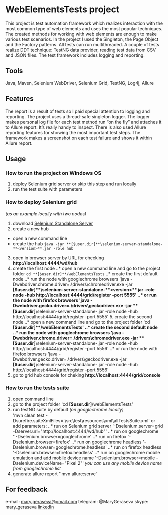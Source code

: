 # WebElementsTests project

This project is test automation framework which realizes interaction with the most common type of web elements and uses the most popular techniques.
The created methods for working with web elements are enough to make various test scenarios. In the project I used the Singleton, the Page Object and the Factory patterns. All tests can run multithreaded.
A couple of tests realize DDT technique: TestNG data provider, reading test data from CSV and JSON files.
The test framework includes logging and reporting.

## Tools
Java, Maven, Selenium WebDriver, Selenium Grid, TestNG, Log4j, Allure

## Features
The report is a result of tests so I paid special attention to logging and reporting.
The project uses a thread-safe singleton logger. The logger makes personal log file for each test method run “on the fly” and attaches it to Allure report. It’s really handy to inspect.
There is also used Allure reporting features for showing the most important test steps. The framework makes a screenshot on each test failure and shows it within Allure report.

## Usage

### How to run the project on Windows OS
1. deploy Selenium grid server or skip this step and run locally
2. run the test suite with parameters

### How to deploy Selenium grid
*(as an example locally with two nodes)*
1. download [Selenium Standalone Server](https://www.seleniumhq.org/download/)
2. create a new hub
  * open a new command line
  * create the hub
```java -jar **[$user.dir]**\selenium-server-standalone-**<version>**.jar -role hub```
3. open in browser server by URL for checking **http://localhost:4444/wd/hub**
4. create the first node
  ..* open a new command line and go to the project folder
  ```cd **[$user.dir]**/webElementsTests```
  ..* create the first default node
    ..* run the node with googlechrome browsers
    'java -Dwebdriver.chrome.driver=.\drivers\chromedriver.exe -jar **[$user.dir]**\selenium-server-standalone-**<version>**.jar -role node -hub http://localhost:4444/grid/register -port 5555'
    ..* or run the node with firefox browsers
    'java -Dwebdriver.gecko.driver=.\drivers\geckodriver.exe -jar **[$user.dir]**\selenium-server-standalone-**<version>**.jar -role node -hub http://localhost:4444/grid/register -port 5555'
    5. create the second node
      ..* open a new command line and go to the project folder
      'cd **[$user.dir]**/webElementsTests'
      ..* create the second default node
        ..* run the node with googlechrome browsers
        'java -Dwebdriver.chrome.driver=.\drivers\chromedriver.exe -jar **[$user.dir]**\selenium-server-standalone-**<version>**.jar -role node -hub http://localhost:4444/grid/register -port 5556'
        ..* or run the node with firefox browsers
        'java -Dwebdriver.gecko.driver=.\drivers\geckodriver.exe -jar **[$user.dir]**\selenium-server-standalone-**<version>**.jar -role node -hub http://localhost:4444/grid/register -port 5556'
6. go to grid hub console for cheking **http://localhost:4444/grid/console**

### How to run the tests suite

1. open command line
2. go to the project folder
'cd **[$user.dir]**/webElementsTests'
3. run testNG suite by default *(on googlechrome locally)*  
'mvn clean test -Dsurefire.suiteXmlFiles=.\src\test\resources\xml\allTestsSuite.xml'
or add parameters:
  ..* run on Selenium grid server '-Dselenium.server=grid -Dserver.url="http://localhost:4444/wd/hub"'
  ..* run on googlechrome ''-Dselenium.browser=googlechrome'
  ..* run on firefox '-Dselenium.browser=firefox'
  ..* run on googlechrome headless '-Dselenium.browser=googlechrome.headless'
  ..* run on firefox headless '-Dselenium.browser=firefox.headless'
  ..* run on googlechrome mobile emulation and add mobile device name '-Dselenium.browser=mobile -Dselenium.deviceName="Pixel 2"'
  *you can use any mobile device name from googlechrome list*
4. generate allure report ''mvn allure:serve'

## For feedback

e-mail: mary.geraseva@gmail.com
telegram: @MaryGeraseva
skype: mary_geraseva
[linkedIn](https://www.linkedin.com/in/maria-geraseva/)
